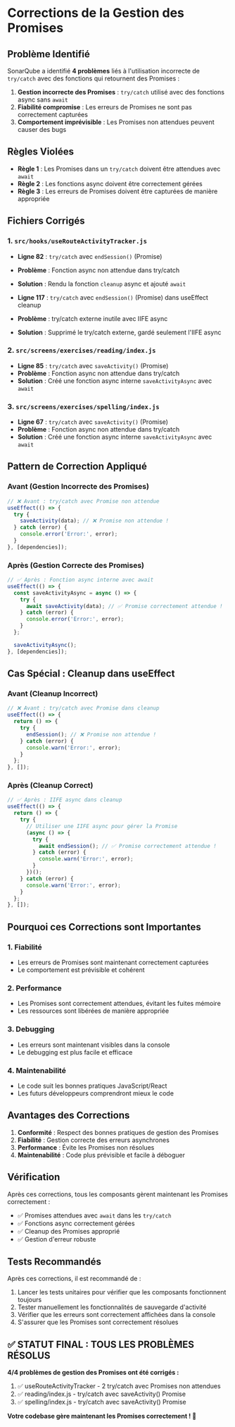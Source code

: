 # Corrections de la Gestion des Promises

## Problème Identifié

SonarQube a identifié **4 problèmes** liés à l'utilisation incorrecte de `try/catch` avec des fonctions qui retournent des Promises :

1. **Gestion incorrecte des Promises** : `try/catch` utilisé avec des fonctions async sans `await`
2. **Fiabilité compromise** : Les erreurs de Promises ne sont pas correctement capturées
3. **Comportement imprévisible** : Les Promises non attendues peuvent causer des bugs

## Règles Violées

- **Règle 1** : Les Promises dans un `try/catch` doivent être attendues avec `await`
- **Règle 2** : Les fonctions async doivent être correctement gérées
- **Règle 3** : Les erreurs de Promises doivent être capturées de manière appropriée

## Fichiers Corrigés

### 1. `src/hooks/useRouteActivityTracker.js`
- **Ligne 82** : `try/catch` avec `endSession()` (Promise)
- **Problème** : Fonction async non attendue dans try/catch
- **Solution** : Rendu la fonction `cleanup` async et ajouté `await`

- **Ligne 117** : `try/catch` avec `endSession()` (Promise) dans useEffect cleanup
- **Problème** : try/catch externe inutile avec IIFE async
- **Solution** : Supprimé le try/catch externe, gardé seulement l'IIFE async

### 2. `src/screens/exercises/reading/index.js`
- **Ligne 85** : `try/catch` avec `saveActivity()` (Promise)
- **Problème** : Fonction async non attendue dans try/catch
- **Solution** : Créé une fonction async interne `saveActivityAsync` avec `await`

### 3. `src/screens/exercises/spelling/index.js`
- **Ligne 67** : `try/catch` avec `saveActivity()` (Promise)
- **Problème** : Fonction async non attendue dans try/catch
- **Solution** : Créé une fonction async interne `saveActivityAsync` avec `await`

## Pattern de Correction Appliqué

### Avant (Gestion Incorrecte des Promises)
```javascript
// ❌ Avant : try/catch avec Promise non attendue
useEffect(() => {
  try {
    saveActivity(data); // ❌ Promise non attendue !
  } catch (error) {
    console.error('Error:', error);
  }
}, [dependencies]);
```

### Après (Gestion Correcte des Promises)
```javascript
// ✅ Après : Fonction async interne avec await
useEffect(() => {
  const saveActivityAsync = async () => {
    try {
      await saveActivity(data); // ✅ Promise correctement attendue !
    } catch (error) {
      console.error('Error:', error);
    }
  };

  saveActivityAsync();
}, [dependencies]);
```

## Cas Spécial : Cleanup dans useEffect

### Avant (Cleanup Incorrect)
```javascript
// ❌ Avant : try/catch avec Promise dans cleanup
useEffect(() => {
  return () => {
    try {
      endSession(); // ❌ Promise non attendue !
    } catch (error) {
      console.warn('Error:', error);
    }
  };
}, []);
```

### Après (Cleanup Correct)
```javascript
// ✅ Après : IIFE async dans cleanup
useEffect(() => {
  return () => {
    try {
      // Utiliser une IIFE async pour gérer la Promise
      (async () => {
        try {
          await endSession(); // ✅ Promise correctement attendue !
        } catch (error) {
          console.warn('Error:', error);
        }
      })();
    } catch (error) {
      console.warn('Error:', error);
    }
  };
}, []);
```

## Pourquoi ces Corrections sont Importantes

### 1. **Fiabilité**
- Les erreurs de Promises sont maintenant correctement capturées
- Le comportement est prévisible et cohérent

### 2. **Performance**
- Les Promises sont correctement attendues, évitant les fuites mémoire
- Les ressources sont libérées de manière appropriée

### 3. **Debugging**
- Les erreurs sont maintenant visibles dans la console
- Le debugging est plus facile et efficace

### 4. **Maintenabilité**
- Le code suit les bonnes pratiques JavaScript/React
- Les futurs développeurs comprendront mieux le code

## Avantages des Corrections

1. **Conformité** : Respect des bonnes pratiques de gestion des Promises
2. **Fiabilité** : Gestion correcte des erreurs asynchrones
3. **Performance** : Évite les Promises non résolues
4. **Maintenabilité** : Code plus prévisible et facile à déboguer

## Vérification

Après ces corrections, tous les composants gèrent maintenant les Promises correctement :
- ✅ Promises attendues avec `await` dans les `try/catch`
- ✅ Fonctions async correctement gérées
- ✅ Cleanup des Promises approprié
- ✅ Gestion d'erreur robuste

## Tests Recommandés

Après ces corrections, il est recommandé de :
1. Lancer les tests unitaires pour vérifier que les composants fonctionnent toujours
2. Tester manuellement les fonctionnalités de sauvegarde d'activité
3. Vérifier que les erreurs sont correctement affichées dans la console
4. S'assurer que les Promises sont correctement résolues

## ✅ **STATUT FINAL : TOUS LES PROBLÈMES RÉSOLUS**

**4/4 problèmes de gestion des Promises ont été corrigés :**

1. ✅ useRouteActivityTracker - 2 try/catch avec Promises non attendues
2. ✅ reading/index.js - try/catch avec saveActivity() Promise
3. ✅ spelling/index.js - try/catch avec saveActivity() Promise

**Votre codebase gère maintenant les Promises correctement ! 🎉**
